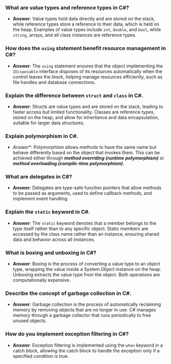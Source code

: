 ### What are value types and reference types in C#?
- **Answer**: Value types hold data directly and are stored on the stack, while reference types store a reference to their data, which is held on the heap. Examples of value types include `int`, `double`, and `bool`, while `string`, arrays, and all class instances are reference types.
### How does the `using` statement benefit resource management in C#?
- **Answer**: The `using` statement ensures that the object implementing the `IDisposable` interface disposes of its resources automatically when the control leaves the block, helping manage resources efficiently, such as file handles and database connections.
### Explain the difference between `struct` and `class` in C#.
- **Answer**: Structs are value types and are stored on the stack, leading to faster access but limited functionality. Classes are reference types, stored on the heap, and allow for inheritance and data encapsulation, suitable for larger data structures.
### Explain polymorphism in C#.
- *Answer**: Polymorphism allows methods to have the same name but behave differently based on the object that invokes them. This can be achieved either through ***method overriding (runtime polymorphism)*** or ***method overloading (compile-time polymorphism)***.
### What are delegates in C#?
- **Answer**: Delegates are type-safe function pointers that allow methods to be passed as arguments, used to define callback methods, and implement event handling.
### Explain the `static` keyword in C#.
- **Answer**: The `static` keyword denotes that a member belongs to the type itself rather than to any specific object. Static members are accessed by the class name rather than an instance, ensuring shared data and behavior across all instances.
### What is boxing and unboxing in C#?
- **Answer**: Boxing is the process of converting a value type to an object type, wrapping the value inside a System.Object instance on the heap. Unboxing extracts the value type from the object. Both operations are computationally expensive.
### Describe the concept of garbage collection in C#.
- **Answer**: Garbage collection is the process of automatically reclaiming memory by removing objects that are no longer in use. C# manages memory through a garbage collector that runs periodically to free unused objects.
### How do you implement exception filtering in C#?

- **Answer**: Exception filtering is implemented using the `when` keyword in a catch block, allowing the catch block to handle the exception only if a specified condition is true.